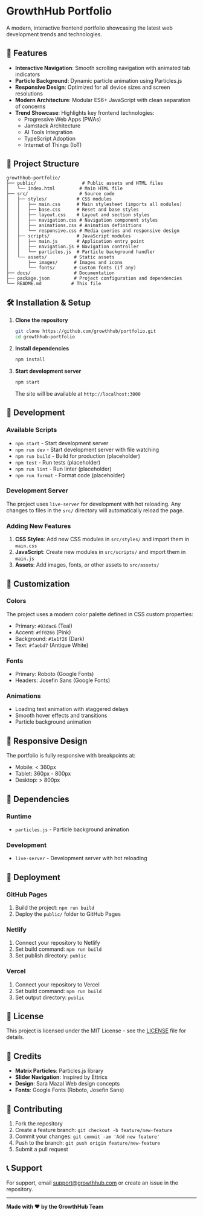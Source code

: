 # GrowthHub Portfolio

A modern, interactive frontend portfolio showcasing the latest web development trends and technologies.

## 🚀 Features

- **Interactive Navigation**: Smooth scrolling navigation with animated tab indicators
- **Particle Background**: Dynamic particle animation using Particles.js
- **Responsive Design**: Optimized for all device sizes and screen resolutions
- **Modern Architecture**: Modular ES6+ JavaScript with clean separation of concerns
- **Trend Showcase**: Highlights key frontend technologies:
  - Progressive Web Apps (PWAs)
  - Jamstack Architecture
  - AI Tools Integration
  - TypeScript Adoption
  - Internet of Things (IoT)

## 📁 Project Structure

```
growthhub-portfolio/
├── public/                 # Public assets and HTML files
│   └── index.html         # Main HTML file
├── src/                   # Source code
│   ├── styles/           # CSS modules
│   │   ├── main.css      # Main stylesheet (imports all modules)
│   │   ├── base.css      # Reset and base styles
│   │   ├── layout.css    # Layout and section styles
│   │   ├── navigation.css # Navigation component styles
│   │   ├── animations.css # Animation definitions
│   │   └── responsive.css # Media queries and responsive design
│   ├── scripts/          # JavaScript modules
│   │   ├── main.js       # Application entry point
│   │   ├── navigation.js # Navigation controller
│   │   └── particles.js  # Particle background handler
│   └── assets/          # Static assets
│       ├── images/      # Images and icons
│       └── fonts/       # Custom fonts (if any)
├── docs/                # Documentation
├── package.json         # Project configuration and dependencies
└── README.md           # This file
```

## 🛠️ Installation & Setup

1. **Clone the repository**

   ```bash
   git clone https://github.com/growthhub/portfolio.git
   cd growthhub-portfolio
   ```

2. **Install dependencies**

   ```bash
   npm install
   ```

3. **Start development server**

   ```bash
   npm start
   ```

   The site will be available at `http://localhost:3000`

## 🔧 Development

### Available Scripts

- `npm start` - Start development server
- `npm run dev` - Start development server with file watching
- `npm run build` - Build for production (placeholder)
- `npm test` - Run tests (placeholder)
- `npm run lint` - Run linter (placeholder)
- `npm run format` - Format code (placeholder)

### Development Server

The project uses `live-server` for development with hot reloading. Any changes to files in the `src/` directory will automatically reload the page.

### Adding New Features

1. **CSS Styles**: Add new CSS modules in `src/styles/` and import them in `main.css`
2. **JavaScript**: Create new modules in `src/scripts/` and import them in `main.js`
3. **Assets**: Add images, fonts, or other assets to `src/assets/`

## 🎨 Customization

### Colors

The project uses a modern color palette defined in CSS custom properties:

- Primary: `#03dac6` (Teal)
- Accent: `#ff0266` (Pink)
- Background: `#1e1f26` (Dark)
- Text: `#faebd7` (Antique White)

### Fonts

- Primary: Roboto (Google Fonts)
- Headers: Josefin Sans (Google Fonts)

### Animations

- Loading text animation with staggered delays
- Smooth hover effects and transitions
- Particle background animation

## 📱 Responsive Design

The portfolio is fully responsive with breakpoints at:

- Mobile: < 360px
- Tablet: 360px - 800px
- Desktop: > 800px

## 🔗 Dependencies

### Runtime

- `particles.js` - Particle background animation

### Development

- `live-server` - Development server with hot reloading

## 🚀 Deployment

### GitHub Pages

1. Build the project: `npm run build`
2. Deploy the `public/` folder to GitHub Pages

### Netlify

1. Connect your repository to Netlify
2. Set build command: `npm run build`
3. Set publish directory: `public`

### Vercel

1. Connect your repository to Vercel
2. Set build command: `npm run build`
3. Set output directory: `public`

## 📄 License

This project is licensed under the MIT License - see the [LICENSE](LICENSE) file for details.

## 🙏 Credits

- **Matrix Particles**: Particles.js library
- **Slider Navigation**: Inspired by Ettrics
- **Design**: Sara Mazal Web design concepts
- **Fonts**: Google Fonts (Roboto, Josefin Sans)

## 🤝 Contributing

1. Fork the repository
2. Create a feature branch: `git checkout -b feature/new-feature`
3. Commit your changes: `git commit -am 'Add new feature'`
4. Push to the branch: `git push origin feature/new-feature`
5. Submit a pull request

## 📞 Support

For support, email support@growthhub.com or create an issue in the repository.

---

**Made with ❤️ by the GrowthHub Team**

